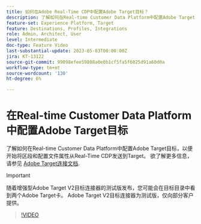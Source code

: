 ```yaml
---
title: 如何在Adobe Real-Time CDP中配置Adobe Target目标？
description: 了解如何在Real-time Customer Data Platform中配置Adobe Target目标，以便开始将区段和配置文件属性从Real-Time CDP发送到Target。
feature-set: Experience Platform, Target
feature: Destinations, Profiles, Integrations
role: Admin, Architect, User
level: Intermediate
doc-type: Feature Video
last-substantial-update: 2023-05-03T00:00:00Z
jira: KT-13122
source-git-commit: 99098efee59808a0e0b1cf5fa5f6025d91a60d0a
workflow-type: tm+mt
source-wordcount: '130'
ht-degree: 6%

---
```


# 在Real-time Customer Data Platform中配置Adobe Target目标

了解如何在Real-time Customer Data Platform中配置Adobe Target目标，以便开始将区段和配置文件属性从Real-Time CDP发送到Target。 欲了解更多信息，请参见 [Adobe Target连接文档](https://experienceleague.adobe.com/docs/experience-platform/destinations/catalog/personalization/adobe-target-connection.html).

>[!IMPORTANT]
>
>随着增强型Adobe Target V2目标连接器的测试版发布，您可能会在目标目录中看到两个Adobe Target卡。 Adobe Target V2目标连接器为测试版，仅向部分客户提供。

>[!VIDEO](https://video.tv.adobe.com/v/3418799/?learn=on)
